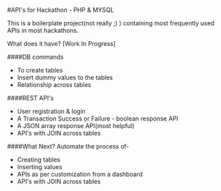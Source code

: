 #API's for Hackathon - PHP & MYSQL

This is a boilerplate project(not really ;) ) containing most frequently used APIs in most hackathons.

What does it have? [Work In Progress]

####DB commands

- To create tables
- Insert dummy values to the tables
- Relationship across tables

####REST API's

- User registration & login
- A Transaction Success or Failure - boolean response API
- A JSON array response API(most helpful)
- API's with JOIN across tables

####What Next?
Automate the process of-

- Creating tables
- Inserting values
- APIs as per customization from a dashboard
- API's with JOIN across tables
